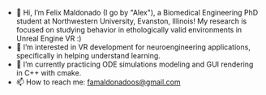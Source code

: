 - 👋 Hi, I’m Felix Maldonado (I go by "Alex"), a Biomedical Engineering PhD student at Northwestern University, Evanston, Illinois! My research is focused on studying behavior in ethologically valid environments in Unreal Engine VR :) 
- 👀 I’m interested in VR development for neuroengineering applications, specifically in helping understand learning.
- 🌱 I’m currently practicing ODE simulations modeling and GUI rendering in C++ with cmake.
- 📫 How to reach me: famaldonadoos@gmail.com

<!---
felixmaldonadoos/felixmaldonadoos is a ✨ special ✨ repository because its `README.md` (this file) appears on your GitHub profile.
You can click the Preview link to take a look at your changes.
--->
